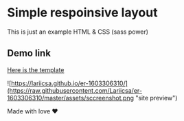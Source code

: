# Simple respoinsive layout

This is just an example HTML & CSS (sass power)

## Demo link

[Here is the template](https://lariicsa.github.io/er-1603306310/)



![https://lariicsa.github.io/er-1603306310/](https://raw.githubusercontent.com/Lariicsa/er-1603306310/master/assets/sccreenshot.png "site preview")



Made with love ❤️ 
